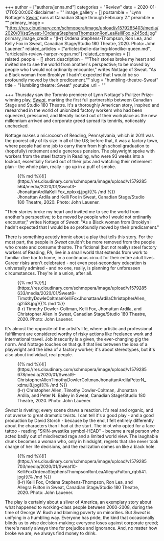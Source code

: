 +++
author = ["authors/jenna.md"]
categories = "Review"
date = 2020-01-17T05:00:00Z
disclaimer = ""
image_gallery = []
postamble = "Lynn Nottage's [_Sweat_](https://www.canadianstage.com/online/default.asp?doWork::WScontent::loadArticle=Load&BOparam::WScontent::loadArticle::article_id=B6AF1B73-8599-4F2C-9C99-0DCE81639A9A) runs at Canadian Stage through February 2."
preamble = ""
primary_image = "https://res.cloudinary.com/schmopera/image/upload/v1579285403/media/2020/01/sqSweat-1OrdenaStephensThompsonRonLeaKelliFox_y245od.jpg"
primary_image_credit = "(l-r) Ordena Stephens-Thompson, Ron Lea, and Kelly Fox in Sweat, Canadian Stage/Studio 180 Theatre, 2020. Photo: John Lauener."
related_articles = ["articles/belle-darling-klondike-queen.md", "articles/in-review-harper-regan.md"]
related_companies = []
related_people = []
short_description = "\"Their stories broke my heart and invited me to see the world from another's perspective; to be moved by people who I would not ordinarily encounter,\" writes Nottage of Sweat. \"As a Black woman from Brooklyn I hadn't expected that I would be so profoundly moved by their predicament.\""
slug = "humbling-theatre-Sweat"
title = "Humbling theatre: Sweat"
youtube_url = ""

+++
Thursday saw the Toronto premiere of Lynn Nottage's Pulitzer Prize-winning play, [_Sweat_](https://www.canadianstage.com/online/default.asp?doWork::WScontent::loadArticle=Load&BOparam::WScontent::loadArticle::article_id=B6AF1B73-8599-4F2C-9C99-0DCE81639A9A), marking the first full partnership between Canadian Stage and Studio 180 Theatre. It's a thoroughly American story, inspired and researched in the world of unionized factory workers who had been squeezed, pressured, and literally locked out of their workplace as the new millennium arrived and corporate greed spread its tendrils, noticeably unchecked.

Nottage makes a microcosm of Reading, Pennsylvania, which in 2011 was the poorest city of its size in all of the US; before that, it was a factory town, where people had one job to carry them from high school graduation to (hopefully) retirement and a generous pension. The playwright spoke with workers from the steel factory in Reading, who were 93 weeks into a lockout, essentially forced out of their jobs and watching their retirement plan - the whole plan, really - go up in a puff of smoke.

<figure data-type="image">{{% md %}}![](https://res.cloudinary.com/schmopera/image/upload/v1579285564/media/2020/01/Sweat3-JhonattanArdilaKelliFox_npkxxj.jpg){{% /md %}}

<figcaption>Jhonattan Ardila and Kelli Fox in Sweat, Canadian Stage/Studio 180 Theatre, 2020. Photo: John Lauener.</figcaption>  
</figure>

"Their stories broke my heart and invited me to see the world from another's perspective; to be moved by people who I would not ordinarily encounter," writes Nottage of _Sweat_. "As a Black woman from Brooklyn I hadn't expected that I would be so profoundly moved by their predicament."

There is something acutely ironic about a play that tells this story. For the most part, the people in _Sweat_ couldn't be more removed from the people who create and consume theatre. The fictional (but not really) steel factory workers of Reading, PA, live in a small world that extends from work to familiar dive bar to home, in a continuous circuit for their entire adult lives. Career risks aren't celebrated - not even post-secondary education is universally admired - and no one, really, is planning for unforeseen circumstances. They're in a union, after all.

<figure data-type="image">{{% md %}}![](https://res.cloudinary.com/schmopera/image/upload/v1579285633/media/2020/01/Sweat8-TimothyDowleColtmanKelliFoxJhonattanArdilaChristopherAllen_qj2i58.jpg){{% /md %}}

<figcaption>(l-r) Timothy Dowler-Coltman, Kelli Fox, Jhonattan Ardila, and Christopher Allen in Sweat, Canadian Stage/Studio 180 Theatre, 2020. Photo: John Lauener.</figcaption>  
</figure>

It's almost the opposite of the artist's life, where artistic and professional fulfillment are considered worthy of risky actions like freelance work and international travel. Job insecurity is a given, the ever-changing gig the norm. And Nottage touches on that gulf that lies between the idea of a playwright and the idea of a factory worker; it's about stereotypes, but it's also about individual, real people.

<figure data-type="image">{{% md %}}![](https://res.cloudinary.com/schmopera/image/upload/v1579285678/media/2020/01/Sweat9-ChristopherAllenTimothyDowlerColtmanJhonattanArdilaPeterN_xdmul8.jpg){{% /md %}}

<figcaption>(l-r) Christopher Allen, Timothy Dowler-Coltman, Jhonattan Ardila, and Peter N. Bailey in Sweat, Canadian Stage/Studio 180 Theatre, 2020. Photo: John Lauener.</figcaption>  
</figure>

_Sweat_ is riveting; every scene draws a reaction. It's real and organic, and not averse to great dramatic twists. I can tell it's a good play - and a good production by David Storch - because by the end, I felt entirely differently about the characters than I had at the start. The idiot who opted for a face tattoo - reading "SKIN-swastika symbol-HEAD" - became a real person who acted badly out of misdirected rage and a limited world view. The laughable drunk becomes a woman who, only in hindsight, regrets that she never took charge of her life decisions, and the realization comes on like a black hole.

<figure data-type="image">{{% md %}}![](https://res.cloudinary.com/schmopera/image/upload/v1579285703/media/2020/01/Sweat10-KelliFoxOrdenaStephensThompsonRonLeaAllegraFulton_rqb541.jpg){{% /md %}}

<figcaption>(l-r) Kelli Fox, Ordena Stephens-Thompson, Ron Lea, and Allegra Fulton in Sweat, Canadian Stage/Studio 180 Theatre, 2020. Photo: John Lauener.</figcaption>  
</figure>

The play is certainly about a sliver of America, an exemplary story about what happened to working-class people between 2000-2008, during the time of George W. Bush and blaming poverty on minorities. But _Sweat_ is unifying in a humbling way. Everyone has pride, the kind that occasionally blinds us to wise decision-making; everyone loses against corporate greed; there's nearly always time for prejudice and ignorance. And, no matter how broke we are, we always find money to drink.